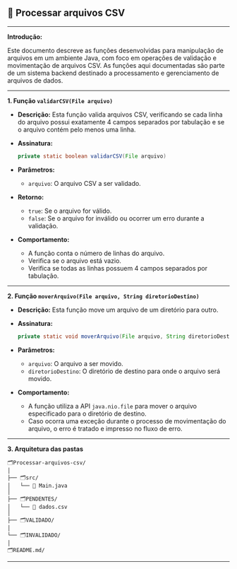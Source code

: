 ## 📑 Processar arquivos CSV

---

**Introdução:**

Este documento descreve as funções desenvolvidas para manipulação de arquivos em um ambiente Java, com foco em operações de validação e movimentação de arquivos CSV. As funções aqui documentadas são parte de um sistema backend destinado a processamento e gerenciamento de arquivos de dados.

---

**1. Função `validarCSV(File arquivo)`**

- **Descrição:** Esta função valida arquivos CSV, verificando se cada linha do arquivo possui exatamente 4 campos separados por tabulação e se o arquivo contém pelo menos uma linha.

- **Assinatura:**
  ```java
  private static boolean validarCSV(File arquivo)
  ```

- **Parâmetros:**
  - `arquivo`: O arquivo CSV a ser validado.

- **Retorno:**
  - `true`: Se o arquivo for válido.
  - `false`: Se o arquivo for inválido ou ocorrer um erro durante a validação.

- **Comportamento:**
  - A função conta o número de linhas do arquivo.
  - Verifica se o arquivo está vazio.
  - Verifica se todas as linhas possuem 4 campos separados por tabulação.

---

**2. Função `moverArquivo(File arquivo, String diretorioDestino)`**

- **Descrição:** Esta função move um arquivo de um diretório para outro.

- **Assinatura:**
  ```java
  private static void moverArquivo(File arquivo, String diretorioDestino)
  ```

- **Parâmetros:**
  - `arquivo`: O arquivo a ser movido.
  - `diretorioDestino`: O diretório de destino para onde o arquivo será movido.

- **Comportamento:**
  - A função utiliza a API `java.nio.file` para mover o arquivo especificado para o diretório de destino.
  - Caso ocorra uma exceção durante o processo de movimentação do arquivo, o erro é tratado e impresso no fluxo de erro.
---
**3. Arquitetura das pastas**
```
🗂️Processar-arquivos-csv/
│
├── 🗂️src/
│   └── 📃 Main.java
│
├── 🗂️PENDENTES/
│   └── 📃 dados.csv
│
├── 🗂️VALIDADO/       
│
└── 🗂️INVALIDADO/     
│
🗂️README.md/ 
```


---
